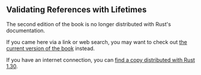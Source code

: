 ## Validating References with Lifetimes

The second edition of the book is no longer distributed with Rust's documentation.

If you came here via a link or web search, you may want to check out [the current version of the book](../ch10-03-lifetime-syntax.html) instead.

If you have an internet connection, you can [find a copy distributed with Rust 1.30](https://doc.rust-lang.org/1.30.0/book/second-edition/ch10-03-lifetime-syntax.html).